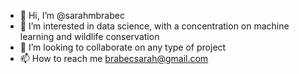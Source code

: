 - 👋 Hi, I’m @sarahmbrabec
- 👀 I’m interested in data science, with a concentration on machine learning and wildlife conservation
- 💞️ I’m looking to collaborate on any type of project
- 📫 How to reach me brabecsarah@gmail.com

<!---
sarahmbrabec/sarahmbrabec is a ✨ special ✨ repository because its `README.md` (this file) appears on your GitHub profile.
You can click the Preview link to take a look at your changes.
--->
